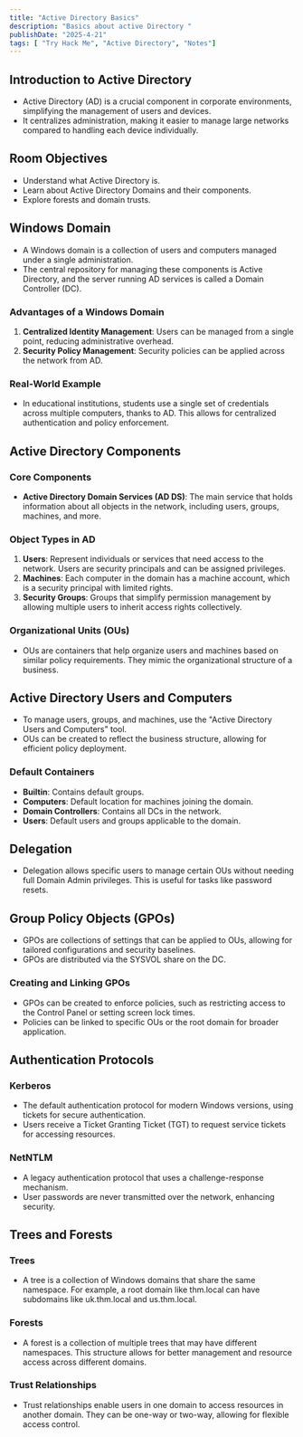```yaml
---
title: "Active Directory Basics"
description: "Basics about active Directory "
publishDate: "2025-4-21"
tags: [ "Try Hack Me", "Active Directory", "Notes"]
---
```



## Introduction to Active Directory
- Active Directory (AD) is a crucial component in corporate environments, simplifying the management of users and devices.
- It centralizes administration, making it easier to manage large networks compared to handling each device individually.

## Room Objectives
- Understand what Active Directory is.
- Learn about Active Directory Domains and their components.
- Explore forests and domain trusts.

## Windows Domain
- A Windows domain is a collection of users and computers managed under a single administration.
- The central repository for managing these components is Active Directory, and the server running AD services is called a Domain Controller (DC).

### Advantages of a Windows Domain
1. **Centralized Identity Management**: Users can be managed from a single point, reducing administrative overhead.
2. **Security Policy Management**: Security policies can be applied across the network from AD.

### Real-World Example
- In educational institutions, students use a single set of credentials across multiple computers, thanks to AD. This allows for centralized authentication and policy enforcement.

## Active Directory Components
### Core Components
- **Active Directory Domain Services (AD DS)**: The main service that holds information about all objects in the network, including users, groups, machines, and more.

### Object Types in AD
1. **Users**: Represent individuals or services that need access to the network. Users are security principals and can be assigned privileges.
2. **Machines**: Each computer in the domain has a machine account, which is a security principal with limited rights.
3. **Security Groups**: Groups that simplify permission management by allowing multiple users to inherit access rights collectively.

### Organizational Units (OUs)
- OUs are containers that help organize users and machines based on similar policy requirements. They mimic the organizational structure of a business.

## Active Directory Users and Computers
- To manage users, groups, and machines, use the "Active Directory Users and Computers" tool.
- OUs can be created to reflect the business structure, allowing for efficient policy deployment.

### Default Containers
- **Builtin**: Contains default groups.
- **Computers**: Default location for machines joining the domain.
- **Domain Controllers**: Contains all DCs in the network.
- **Users**: Default users and groups applicable to the domain.

## Delegation
- Delegation allows specific users to manage certain OUs without needing full Domain Admin privileges. This is useful for tasks like password resets.

## Group Policy Objects (GPOs)
- GPOs are collections of settings that can be applied to OUs, allowing for tailored configurations and security baselines.
- GPOs are distributed via the SYSVOL share on the DC.

### Creating and Linking GPOs
- GPOs can be created to enforce policies, such as restricting access to the Control Panel or setting screen lock times.
- Policies can be linked to specific OUs or the root domain for broader application.

## Authentication Protocols
### Kerberos
- The default authentication protocol for modern Windows versions, using tickets for secure authentication.
- Users receive a Ticket Granting Ticket (TGT) to request service tickets for accessing resources.

### NetNTLM
- A legacy authentication protocol that uses a challenge-response mechanism.
- User passwords are never transmitted over the network, enhancing security.

## Trees and Forests
### Trees
- A tree is a collection of Windows domains that share the same namespace. For example, a root domain like thm.local can have subdomains like uk.thm.local and us.thm.local.

### Forests
- A forest is a collection of multiple trees that may have different namespaces. This structure allows for better management and resource access across different domains.

### Trust Relationships
- Trust relationships enable users in one domain to access resources in another domain. They can be one-way or two-way, allowing for flexible access control.

